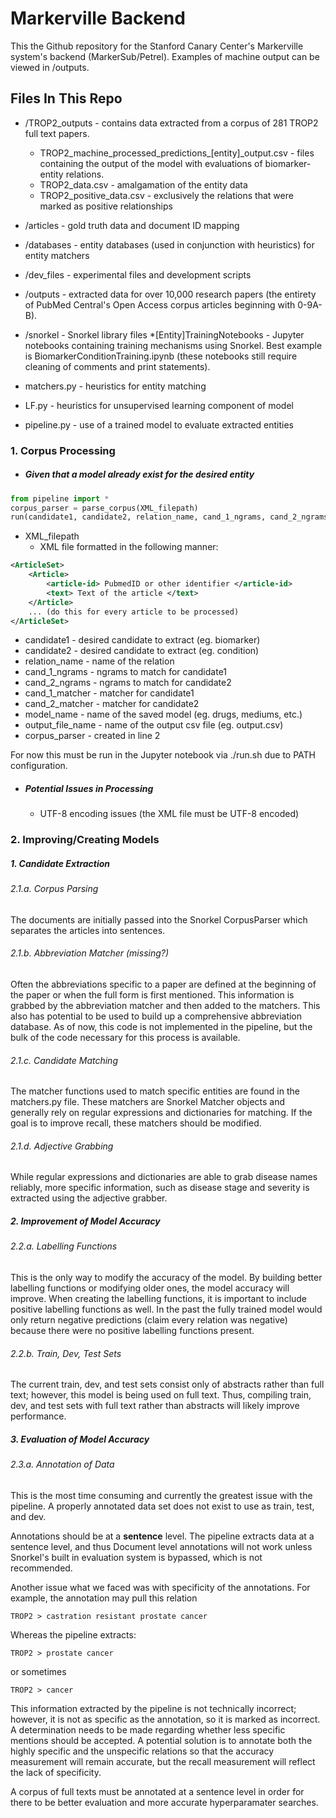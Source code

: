 # Markerville Backend
This the Github repository for the Stanford Canary Center's Markerville system's backend (MarkerSub/Petrel). Examples of machine output can be viewed in /outputs. 

## Files In This Repo
* /TROP2_outputs - contains data extracted from a corpus of 281 TROP2 full text papers.
	* TROP2_machine_processed_predictions_[entity]_output.csv - files containing the output of the model with evaluations of biomarker-entity relations.
	* TROP2_data.csv - amalgamation of the entity data
	* TROP2_positive_data.csv - exclusively the relations that were marked as positive relationships
	
* /articles - gold truth data and document ID mapping
* /databases - entity databases (used in conjunction with heuristics) for entity matchers
* /dev_files - experimental files and development scripts
* /outputs - extracted data for over 10,000 research papers (the entirety of PubMed Central's Open Access corpus articles beginning with 0-9A-B).
* /snorkel - Snorkel library files
*[Entity]TrainingNotebooks - Jupyter notebooks containing training mechanisms using Snorkel. Best example is BiomarkerConditionTraining.ipynb (these notebooks still require cleaning of comments and print statements).
* matchers.py - heuristics for entity matching
* LF.py - heuristics for unsupervised learning component of model
* pipeline.py - use of a trained model to evaluate extracted entities

### 1. Corpus Processing
* ##### Given that a model already exist for the desired entity
```python
from pipeline import *
corpus_parser = parse_corpus(XML_filepath)
run(candidate1, candidate2, relation_name, cand_1_ngrams, cand_2_ngrams, cand_1_matcher, cand_2_matcher, model_name, output_file_name, corpus_parser)
```
* XML_filepath
	* XML file formatted in the following manner:
```XML
<ArticleSet>
	<Article>
    	<article-id> PubmedID or other identifier </article-id>
        <text> Text of the article </text>
    </Article>
    ... (do this for every article to be processed)
</ArticleSet>
```
* candidate1 - desired candidate to extract (eg. biomarker)  
* candidate2 - desired candidate to extract (eg. condition)  
* relation_name - name of the relation
* cand_1_ngrams - ngrams to match for candidate1  
* cand_2_ngrams - ngrams to match for candidate2  
* cand_1_matcher - matcher for candidate1  
* cand_2_matcher - matcher for candidate2  
* model_name - name of the saved model (eg. drugs, mediums, etc.)  
* output_file_name - name of the output csv file (eg. output.csv)
* corpus_parser - created in line 2

For now this must be run in the Jupyter notebook via ./run.sh due to PATH configuration. 

* ##### Potential Issues in Processing
	* UTF-8 encoding issues (the XML file must be UTF-8 encoded)

### 2. Improving/Creating Models
##### 1. Candidate Extraction  
###### 2.1.a. Corpus Parsing

The documents are initially passed into the Snorkel CorpusParser which separates the articles into sentences. 

###### 2.1.b. Abbreviation Matcher (missing?)

Often the abbreviations specific to a paper are defined at the beginning of the paper or when the full form is first mentioned. This information is grabbed by the abbreviation matcher and then added to the matchers. This also has potential to be used to build up a comprehensive abbreviation database. As of now, this code is not implemented in the pipeline, but the bulk of the code necessary for this process is available. 

###### 2.1.c. Candidate Matching

The matcher functions used to match specific entities are found in the matchers.py file. These matchers are Snorkel Matcher objects and generally rely on regular expressions and dictionaries for matching. If the goal is to improve recall, these matchers should be modified. 

###### 2.1.d. Adjective Grabbing

While regular expressions and dictionaries are able to grab disease names reliably, more specific information, such as disease stage and severity is extracted using the adjective grabber. 

##### 2. Improvement of Model Accuracy
###### 2.2.a. Labelling Functions

This is the only way to modify the accuracy of the model. By building better labelling functions or modifying older ones, the model accuracy will improve. When creating the labelling functions, it is important to include positive labelling functions as well. In the past the fully trained model would only return negative predictions (claim every relation was negative) because there were no positive labelling functions present. 

###### 2.2.b. Train, Dev, Test Sets

The current train, dev, and test sets consist only of abstracts rather than full text; however, this model is being used on full text. Thus, compiling train, dev, and test sets with full text rather than abstracts will likely improve performance. 

##### 3. Evaluation of Model Accuracy

###### 2.3.a. Annotation of Data

This is the most time consuming and currently the greatest issue with the pipeline. A properly annotated data set does not exist to use as train, test, and dev.  

Annotations should be at a **sentence** level. The pipeline extracts data at a sentence level, and thus Document level annotations will not work unless Snorkel's built in evaluation system is bypassed, which is not recommended. 

Another issue what we faced was with specificity of the annotations. For example, the annotation may pull this relation

```
TROP2 > castration resistant prostate cancer
```

Whereas the pipeline extracts: 

```
TROP2 > prostate cancer
```

or sometimes

```
TROP2 > cancer
```

This information extracted by the pipeline is not technically incorrect; however, it is not as specific as the annotation, so it is marked as incorrect. A determination needs to be made regarding whether  less specific mentions should be accepted. A potential solution is to annotate both the highly specific and the unspecific relations so that the accuracy measurement will remain accurate, but the recall measurement will reflect the lack of specificity. 

A corpus of full texts must be annotated at a sentence level in order for there to be better evaluation and more accurate hyperparamater searches. 





